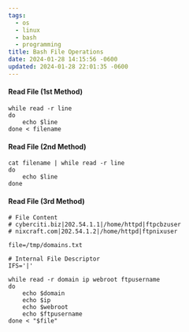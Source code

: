 ```yaml
---
tags:
  - os
  - linux
  - bash
  - programming
title: Bash File Operations
date: 2024-01-28 14:15:56 -0600
updated: 2024-01-28 22:01:35 -0600
---
```


#### Read File (1st Method)

````shell
while read -r line
do
	echo $line
done < filename
````

#### Read File (2nd Method)

````shell
cat filename | while read -r line
do
	echo $line
done
````

#### Read File (3rd Method)

````shell
# File Content
# cyberciti.biz|202.54.1.1|/home/httpd|ftpcbzuser
# nixcraft.com|202.54.1.2|/home/httpd|ftpnixuser

file=/tmp/domains.txt

# Internal File Descriptor
IFS='|' 

while read -r domain ip webroot ftpusername
do
	echo $domain
	echo $ip
	echo $webroot
	echo $ftpusername
done < "$file"
````
